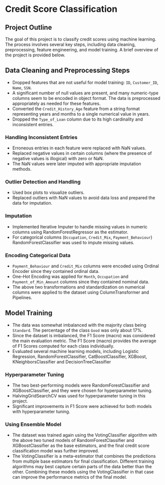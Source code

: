 # Credit Score Classification

## Project Outline

The goal of this project is to classify credit scores using machine learning. The process involves several key steps, including data cleaning, preprocessing, feature engineering, and model training. A brief overview of the project is provided below.

## Data Cleaning and Preprocessing Steps

- Dropped features that are not useful for model training: `ID`, `Customer_ID`, `Name`, `SSN`.
- A significant number of null values are present, and many numeric-type columns seem to be encoded in object format. The data is preprocessed appropriately as needed for these features.
- Converted the `Credit_History_Age` feature from a string format representing years and months to a single numerical value in years.
- Dropped the `Type_of_Loan` column due to its high cardinality and inconsistent entries.

### Handling Inconsistent Entries
- Erroneous entries in each feature were replaced with NaN values.
- Replaced negative values in certain columns (where the presence of negative values is illogical) with zero or NaN.
- The NaN values were later imputed with appropriate imputation methods.

### Outlier Detection and Handling
- Used box plots to visualize outliers.
- Replaced outliers with NaN values to avoid data loss and prepared the data for imputation.

### Imputation
- Implemented Iterative Imputer to handle missing values in numeric columns using RandomForestRegressor as the estimator.
- For categorical columns (`Occupation`, `Credit_Mix`, `Payment_Behaviour`) RandomForestClassifier was used to impute missing values.

### Encoding Categorical Data
- `Payment_Behaviour` and `Credit_Mix` columns were encoded using Ordinal Encoder since they contained ordinal data.
- One-Hot Encoding was applied for `Month`, `Occupation` and `Payment_of_Min_Amount` columns since they contained nominal data.
- The above two transformations and standardization on numerical columns were applied to the dataset using ColumnTransformer and Pipelines.

## Model Training
- The data was somewhat imbalanced with the majority class being `Standard`. The percentage of the class `Good` was only about 17%.
- Since the dataset is imbalanced, the F1 Score (macro) was considered the main evaluation metric. The F1 Score (macro) provides the average of F1 Scores computed for each class individually.
- Evaluated several machine learning models, including Logistic Regression, RandomForestClassifier, CatBoostClassifier, XGBoost, KNeighborsClassifier and DecisionTreeClassifier

### Hyperparameter Tuning
- The two best-performing models were RandomForestClassifier and XGBoostClassifier, and they were chosen for hyperparameter tuning.
- HalvingGridSearchCV was used for hyperparameter tuning in this project.
- Significant improvements in F1 Score were achieved for both models with hyperparameter tuning.

### Using Ensemble Model
- The dataset was trained again using the VotingClassifier algorithm with the above two tuned models of RandomForestClassifier and XGBoostClassifier as the base estimators, and the final credit score classification model was further improved.
- The VotingClassifier is a meta-estimator that combines the predictions from multiple base estimators for final classification. Different training algorithms may best capture certain parts of the data better than the other. Combining these models using the VotingClassifier in that case can improve the performance metrics of the final model.
